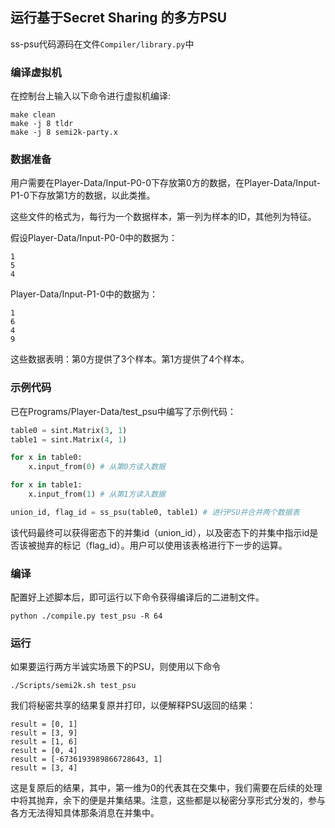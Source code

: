 ## 运行基于Secret Sharing 的多方PSU

ss-psu代码源码在文件`Compiler/library.py`中

### 编译虚拟机

在控制台上输入以下命令进行虚拟机编译:

``` shell
make clean
make -j 8 tldr
make -j 8 semi2k-party.x
```

### 数据准备

用户需要在Player-Data/Input-P0-0下存放第0方的数据，在Player-Data/Input-P1-0下存放第1方的数据，以此类推。

这些文件的格式为，每行为一个数据样本，第一列为样本的ID，其他列为特征。

假设Player-Data/Input-P0-0中的数据为：

```
1
5
4
```


Player-Data/Input-P1-0中的数据为：

```
1
6
4
9
```

这些数据表明：第0方提供了3个样本。第1方提供了4个样本。

### 示例代码

已在Programs/Player-Data/test_psu中编写了示例代码：

```python
table0 = sint.Matrix(3, 1)
table1 = sint.Matrix(4, 1)

for x in table0:
    x.input_from(0) # 从第0方读入数据

for x in table1:
    x.input_from(1) # 从第1方读入数据

union_id, flag_id = ss_psu(table0, table1) # 进行PSU并合并两个数据表
```

该代码最终可以获得密态下的并集id（union_id），以及密态下的并集中指示id是否该被抛弃的标记（flag_id）。用户可以使用该表格进行下一步的运算。

### 编译
配置好上述脚本后，即可运行以下命令获得编译后的二进制文件。

```
python ./compile.py test_psu -R 64
```

### 运行

如果要运行两方半诚实场景下的PSU，则使用以下命令

```
./Scripts/semi2k.sh test_psu
```

我们将秘密共享的结果复原并打印，以便解释PSU返回的结果：

```
result = [0, 1]
result = [3, 9]
result = [1, 6]
result = [0, 4]
result = [-6736193989866728643, 1]
result = [3, 4]
```

这是复原后的结果，其中，第一维为0的代表其在交集中，我们需要在后续的处理中将其抛弃，余下的便是并集结果。注意，这些都是以秘密分享形式分发的，参与各方无法得知具体那条消息在并集中。
